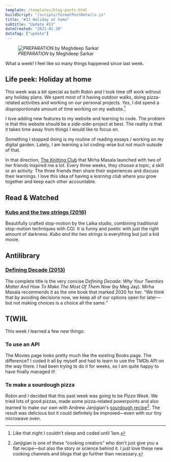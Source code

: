 ```yaml
---
template: /templates/blog-posts.html
buildScript: "/scripts/formatPostDetails.js"
title: "#13 Holiday at home"
subtitle: "Update #13"
dateCreated: "2021-01-30"
dataTag: ["update"]
---
```


<figure>
 <img src="https://cdn.dribbble.com/users/5349290/screenshots/14988172/media/f895abe573892fa6c27c8392d71c314b.png" alt="PREPARATION by Meghdeep Sarkar" />
 <figcaption>
 <cite>PREPARATION</cite> by Meghdeep Sarkar
 </figcaption>
</figure>

What a week! I feel like so many things happened since last week.

## Life peek: Holiday at home

This week was a bit special as both Robin and I took time off work without any holiday plans. We spent most of it having outdoor walks, doing pizza-related activities and working on our personal projects. _Yes_, I did spend a disproportionate amount of time working on my website.[^1]

I love adding new features to my website and learning to code. The problem is that this website should be a _side_-side-project at best. The reality is that it takes time away from things I would like to focus on.

Something I stopped doing is my routine of reading essays / working on my digital garden. Lately, I am learning a lot coding-wise but not much outside of that.

In that direction, [The Knitting Club](https://www.mirhamasala.com/the-knitting-club/) that Mirha Masala launched with two of her friends inspired me a lot. Every three weeks, they choose a topic, a skill or an activity. The three friends then share their experiences and discuss their learnings. I love this idea of having a _learning club_ where you grow together and keep each other accountable.

## Read & Watched

### [Kubo and the two strings (2016)](https://en.wikipedia.org/wiki/Kubo_and_the_Two_Strings)

Beautifully crafted stop-motion by the Laika studio, combining traditional stop-motion techniques with CGI. It is funny and poetic with just the right amount of darkness. <cite>Kubo and the two strings</cite> is everything but just a kid movie.

## Antilibrary

### [Defining Decade (2013)](https://www.mirhamasala.com/favorite-things-2020/)

The complete title is the very concise <cite>Defining Decade: Why Your Twenties Matter And How To Make The Most Of Them Now</cite> (by Meg Jay). Mirha Masala recommends it as the one book that marked 2020 for her. <q>We think that by avoiding decisions now, we keep all of our options open for later—but not making choices is a choice all the same.</q>

## T(W)IL

This week I learned a few new things:

### To use an API

The Movies page looks pretty much like the existing Books page. The difference? I coded it all by myself and had to learn to use the TMDb API on the way there. I had been trying to do it for weeks, so I am quite happy to have finally managed it!

### To make a sourdough pizza

Robin and I decided that this past week was going to be _Pizza Week_. We tried lots of good pizzas, made some pizza-related powerpoints and also learned to make our own with Andrew Janjigian's [sourdough recipe](https://wordloaf.substack.com/p/sourdough-thin-crust-pizza-dough)[^2]. The result was delicious but it could definitely be improved—even with our tiny microwave oven.

[^1]: Like that night I couldn't sleep and coded until 1am.
[^2]: Janjigian is one of these “cooking creators” who don't just give you a flat recipe—but also the story or science behind it. I just love these new cooking channels and blogs that go further than necessary.
